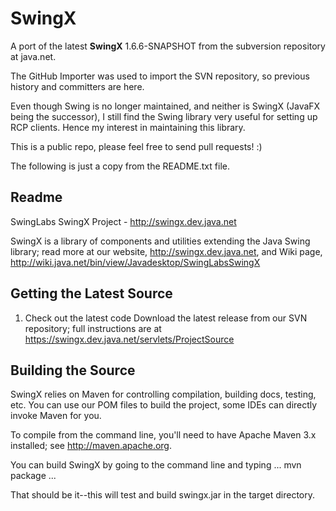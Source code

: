# SwingX

A port of the latest **SwingX** 1.6.6-SNAPSHOT from the subversion repository at java.net.

The GitHub Importer was used to import the SVN repository, so previous history and committers are here.

Even though Swing is no longer maintained, and neither is SwingX (JavaFX being the successor), I still find the Swing library very useful for setting up RCP clients. Hence my interest in maintaining this library.

This is a public repo, please feel free to send pull requests! :)

The following is just a copy from the README.txt file.

## Readme 

SwingLabs SwingX Project - http://swingx.dev.java.net

SwingX is a library of components and utilities extending the Java Swing library; read more at our website, 
http://swingx.dev.java.net, and Wiki page, http://wiki.java.net/bin/view/Javadesktop/SwingLabsSwingX

## Getting the Latest Source

1) Check out the latest code
Download the latest release from our SVN repository; full instructions are at
https://swingx.dev.java.net/servlets/ProjectSource

## Building the Source

SwingX relies on Maven for controlling compilation, building docs, testing, etc. You can use our POM files to build the project, some IDEs can directly invoke Maven for you.

To compile from the command line, you'll need to have Apache Maven 3.x installed; see http://maven.apache.org. 

You can build SwingX by going to the command line and typing
...
mvn package
...

That should be it--this will test and build swingx.jar in the target directory. 
